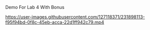 Demo For Lab 4 With Bonus

https://user-images.githubusercontent.com/127118371/231898113-f95f94bd-0f8c-45eb-acca-22d1ff942c79.mp4

